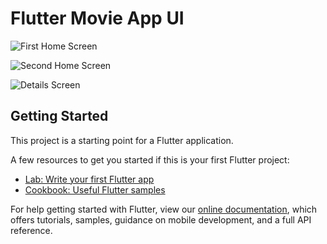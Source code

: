 # Flutter Movie App UI

![First Home Screen](https://i.imgur.com/dGwx4LE.png)

![Second Home Screen](https://i.imgur.com/kVFkDy9.png)

![Details Screen](https://i.imgur.com/jABu7yp.png)

## Getting Started

This project is a starting point for a Flutter application.

A few resources to get you started if this is your first Flutter project:

- [Lab: Write your first Flutter app](https://flutter.dev/docs/get-started/codelab)
- [Cookbook: Useful Flutter samples](https://flutter.dev/docs/cookbook)

For help getting started with Flutter, view our
[online documentation](https://flutter.dev/docs), which offers tutorials,
samples, guidance on mobile development, and a full API reference.

